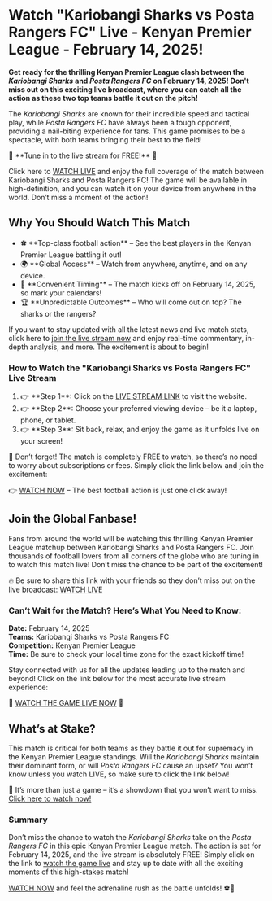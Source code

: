 # Watch "Kariobangi Sharks vs Posta Rangers FC" Live - Kenyan Premier League - February 14, 2025!

**Get ready for the thrilling Kenyan Premier League clash between the _Kariobangi Sharks_ and _Posta Rangers FC_ on February 14, 2025! Don't miss out on this exciting live broadcast, where you can catch all the action as these two top teams battle it out on the pitch!**

The _Kariobangi Sharks_ are known for their incredible speed and tactical play, while _Posta Rangers FC_ have always been a tough opponent, providing a nail-biting experience for fans. This game promises to be a spectacle, with both teams bringing their best to the field!

🎥 \*\*Tune in to the live stream for FREE!\*\* 🎥

Click here to [WATCH LIVE](https://tinyurl.com/livestreamfreeo?st=Kariobangi+Sharks+vs+Posta+Rangers+FC&si=ghc) and enjoy the full coverage of the match between Kariobangi Sharks and Posta Rangers FC! The game will be available in high-definition, and you can watch it on your device from anywhere in the world. Don’t miss a moment of the action!

## Why You Should Watch This Match

- ⚽ \*\*Top-class football action\*\* – See the best players in the Kenyan Premier League battling it out!
- 🌍 \*\*Global Access\*\* – Watch from anywhere, anytime, and on any device.
- 📅 \*\*Convenient Timing\*\* – The match kicks off on February 14, 2025, so mark your calendars!
- 🏆 \*\*Unpredictable Outcomes\*\* – Who will come out on top? The sharks or the rangers?

If you want to stay updated with all the latest news and live match stats, click here to [join the live stream now](https://tinyurl.com/livestreamfreeo?st=Kariobangi+Sharks+vs+Posta+Rangers+FC&si=ghc) and enjoy real-time commentary, in-depth analysis, and more. The excitement is about to begin!

### How to Watch the "Kariobangi Sharks vs Posta Rangers FC" Live Stream

1. 👉 \*\*Step 1\*\*: Click on the [LIVE STREAM LINK](https://tinyurl.com/livestreamfreeo?st=Kariobangi+Sharks+vs+Posta+Rangers+FC&si=ghc) to visit the website.
2. 👉 \*\*Step 2\*\*: Choose your preferred viewing device – be it a laptop, phone, or tablet.
3. 👉 \*\*Step 3\*\*: Sit back, relax, and enjoy the game as it unfolds live on your screen!

🚨 Don’t forget! The match is completely FREE to watch, so there’s no need to worry about subscriptions or fees. Simply click the link below and join the excitement:

👉 [WATCH NOW](https://tinyurl.com/livestreamfreeo?st=Kariobangi+Sharks+vs+Posta+Rangers+FC&si=ghc) – The best football action is just one click away!

## Join the Global Fanbase!

Fans from around the world will be watching this thrilling Kenyan Premier League matchup between Kariobangi Sharks and Posta Rangers FC. Join thousands of football lovers from all corners of the globe who are tuning in to watch this match live! Don’t miss the chance to be part of the excitement!

🔥 Be sure to share this link with your friends so they don’t miss out on the live broadcast: [WATCH LIVE](https://tinyurl.com/livestreamfreeo?st=Kariobangi+Sharks+vs+Posta+Rangers+FC&si=ghc)

### Can’t Wait for the Match? Here’s What You Need to Know:

**Date:** February 14, 2025  
**Teams:** Kariobangi Sharks vs Posta Rangers FC  
**Competition:** Kenyan Premier League  
**Time:** Be sure to check your local time zone for the exact kickoff time!

Stay connected with us for all the updates leading up to the match and beyond! Click on the link below for the most accurate live stream experience:

🔗 [WATCH THE GAME LIVE NOW](https://tinyurl.com/livestreamfreeo?st=Kariobangi+Sharks+vs+Posta+Rangers+FC&si=ghc) 🔗

## What’s at Stake?

This match is critical for both teams as they battle it out for supremacy in the Kenyan Premier League standings. Will the _Kariobangi Sharks_ maintain their dominant form, or will _Posta Rangers FC_ cause an upset? You won’t know unless you watch LIVE, so make sure to click the link below!

🎉 It’s more than just a game – it’s a showdown that you won’t want to miss. [Click here to watch now!](https://tinyurl.com/livestreamfreeo?st=Kariobangi+Sharks+vs+Posta+Rangers+FC&si=ghc)

### Summary

Don’t miss the chance to watch the _Kariobangi Sharks_ take on the _Posta Rangers FC_ in this epic Kenyan Premier League match. The action is set for February 14, 2025, and the live stream is absolutely FREE! Simply click on the link to [watch the game live](https://tinyurl.com/livestreamfreeo?st=Kariobangi+Sharks+vs+Posta+Rangers+FC&si=ghc) and stay up to date with all the exciting moments of this high-stakes match!

[WATCH NOW](https://tinyurl.com/livestreamfreeo?st=Kariobangi+Sharks+vs+Posta+Rangers+FC&si=ghc) and feel the adrenaline rush as the battle unfolds! ⚽🎥
